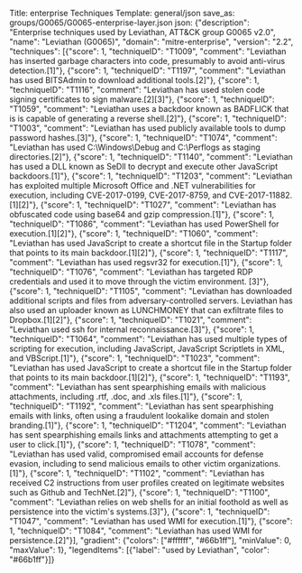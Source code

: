 Title: enterprise Techniques
Template: general/json
save_as: groups/G0065/G0065-enterprise-layer.json
json: {"description": "Enterprise techniques used by Leviathan, ATT&CK group G0065 v2.0", "name": "Leviathan (G0065)", "domain": "mitre-enterprise", "version": "2.2", "techniques": [{"score": 1, "techniqueID": "T1009", "comment": "Leviathan has inserted garbage characters into code, presumably to avoid anti-virus detection.[1]"}, {"score": 1, "techniqueID": "T1197", "comment": "Leviathan has used BITSAdmin to download additional tools.[2]"}, {"score": 1, "techniqueID": "T1116", "comment": "Leviathan has used stolen code signing certificates to sign malware.[2][3]"}, {"score": 1, "techniqueID": "T1059", "comment": "Leviathan uses a backdoor known as BADFLICK that is is capable of generating a reverse shell.[2]"}, {"score": 1, "techniqueID": "T1003", "comment": "Leviathan has used publicly available tools to dump password hashes.[3]"}, {"score": 1, "techniqueID": "T1074", "comment": "Leviathan has used C:\\Windows\\Debug and C:\\Perflogs as staging directories.[2]"}, {"score": 1, "techniqueID": "T1140", "comment": "Leviathan has used a DLL known as SeDll to decrypt and execute other JavaScript backdoors.[1]"}, {"score": 1, "techniqueID": "T1203", "comment": "Leviathan has exploited multiple Microsoft Office and .NET vulnerabilities for execution, including CVE-2017-0199, CVE-2017-8759, and CVE-2017-11882.[1][2]"}, {"score": 1, "techniqueID": "T1027", "comment": "Leviathan has obfuscated code using base64 and gzip compression.[1]"}, {"score": 1, "techniqueID": "T1086", "comment": "Leviathan has used PowerShell for execution.[1][2]"}, {"score": 1, "techniqueID": "T1060", "comment": "Leviathan has used JavaScript to create a shortcut file in the Startup folder that points to its main backdoor.[1][2]"}, {"score": 1, "techniqueID": "T1117", "comment": "Leviathan has used regsvr32 for execution.[1]"}, {"score": 1, "techniqueID": "T1076", "comment": "Leviathan has targeted RDP credentials and used it to move through the victim environment. [3]"}, {"score": 1, "techniqueID": "T1105", "comment": "Leviathan has downloaded additional scripts and files from adversary-controlled servers. Leviathan has also used an uploader known as LUNCHMONEY that can exfiltrate files to Dropbox.[1][2]"}, {"score": 1, "techniqueID": "T1021", "comment": "Leviathan used ssh for internal reconnaissance.[3]"}, {"score": 1, "techniqueID": "T1064", "comment": "Leviathan has used multiple types of scripting for execution, including JavaScript, JavaScript Scriptlets in XML, and VBScript.[1]"}, {"score": 1, "techniqueID": "T1023", "comment": "Leviathan has used JavaScript to create a shortcut file in the Startup folder that points to its main backdoor.[1][2]"}, {"score": 1, "techniqueID": "T1193", "comment": "Leviathan has sent spearphishing emails with malicious attachments, including .rtf, .doc, and .xls files.[1]"}, {"score": 1, "techniqueID": "T1192", "comment": "Leviathan has sent spearphishing emails with links, often using a fraudulent lookalike domain and stolen branding.[1]"}, {"score": 1, "techniqueID": "T1204", "comment": "Leviathan has sent spearphishing emails links and attachments attempting to get a user to click.[1]"}, {"score": 1, "techniqueID": "T1078", "comment": "Leviathan has used valid, compromised email accounts for defense evasion, including to send malicious emails to other victim organizations.[1]"}, {"score": 1, "techniqueID": "T1102", "comment": "Leviathan has received C2 instructions from user profiles created on legitimate websites such as Github and TechNet.[2]"}, {"score": 1, "techniqueID": "T1100", "comment": "Leviathan relies on web shells for an initial foothold as well as persistence into the victim's systems.[3]"}, {"score": 1, "techniqueID": "T1047", "comment": "Leviathan has used WMI for execution.[1]"}, {"score": 1, "techniqueID": "T1084", "comment": "Leviathan has used WMI for persistence.[2]"}], "gradient": {"colors": ["#ffffff", "#66b1ff"], "minValue": 0, "maxValue": 1}, "legendItems": [{"label": "used by Leviathan", "color": "#66b1ff"}]}